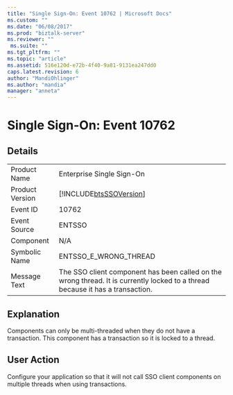 ```yaml
---
title: "Single Sign-On: Event 10762 | Microsoft Docs"
ms.custom: ""
ms.date: "06/08/2017"
ms.prod: "biztalk-server"
ms.reviewer: ""
 ms.suite: ""
ms.tgt_pltfrm: ""
ms.topic: "article"
ms.assetid: 516e120d-e72b-4f40-9a81-9131ea247dd0
caps.latest.revision: 6
author: "MandiOhlinger"
ms.author: "mandia"
manager: "anneta"
---
```

# Single Sign-On: Event 10762
## Details  
  
|||  
|-|-|  
|Product Name|Enterprise Single Sign-On|  
|Product Version|[!INCLUDE[btsSSOVersion](../includes/btsssoversion-md.md)]|  
|Event ID|10762|  
|Event Source|ENTSSO|  
|Component|N/A|  
|Symbolic Name|ENTSSO_E_WRONG_THREAD|  
|Message Text|The SSO client component has been called on the wrong thread. It is currently locked to a thread because it has a transaction.|  
  
## Explanation  
 Components can only be multi-threaded when they do not have a transaction. This component has a transaction so it is locked to a thread.  
  
## User Action  
 Configure your application so that it will not call SSO client components on multiple threads when using transactions.